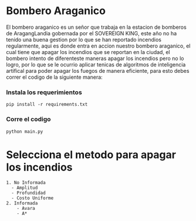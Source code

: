 # Bombero Araganico

El bombero araganico es un señor que trabaja en la estacion de bomberos de AragangLandia gobernada por el SOVEREIGN KING, este año no ha tenido una buena gestion por lo que se han reportado incendios regularmente, aqui es donde entra en accion nuestro bombero araganico, el cual tiene que apagar los incendios que se reportan en la ciudad, el bombero intento de diferenteste maneras apagar los incendios pero no lo logro, por lo que se le ocurrio aplicar tenicas de algoritmos de inteligencia artifical para poder apagar los fuegos de manera eficiente, para esto debes correr el codigo de la siguiente manera:

### Instala los requerimientos
```
pip install -r requirements.txt
```

### Corre el codigo
```
python main.py
```
# Selecciona el metodo para apagar los incendios
```
1. No Informada 
  - Amplitud
  - Profundidad
  - Costo Uniforme
2. Informada
    - Avara
    - A*
 ```
